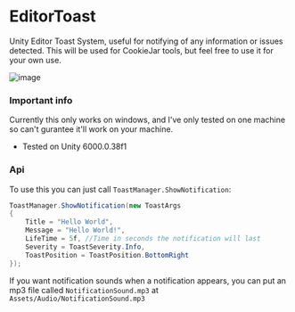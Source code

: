 # EditorToast
Unity Editor Toast System, useful for notifying of any information or issues detected.
This will be used for CookieJar tools, but feel free to use it for your own use.

![image](https://github.com/user-attachments/assets/565bdf40-d82d-421b-8e1a-77b75a3fd875)

### Important info
Currently this only works on windows, and I've only tested on one machine so can't gurantee it'll work on your machine.
- Tested on Unity 6000.0.38f1

### Api
To use this you can just call `ToastManager.ShowNotification`:
``` c#
ToastManager.ShowNotification(new ToastArgs
{
    Title = "Hello World",
    Message = "Hello World!",
    LifeTime = 5f, //Time in seconds the notification will last
    Severity = ToastSeverity.Info,
    ToastPosition = ToastPosition.BottomRight
});
```

If you want notification sounds when a notification appears, you can put an mp3 file called `NotificationSound.mp3` at `Assets/Audio/NotificationSound.mp3`
